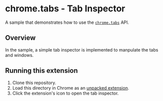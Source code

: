 # chrome.tabs - Tab Inspector

A sample that demonstrates how to use the [`chrome.tabs`](https://developer.chrome.com/docs/extensions/reference/tabs/) API.

## Overview

In the sample, a simple tab inspector is implemented to manpulate the tabs and windows.

## Running this extension

1. Clone this repository.
2. Load this directory in Chrome as an [unpacked extension](https://developer.chrome.com/docs/extensions/mv3/getstarted/development-basics/#load-unpacked).
3. Click the extension's icon to open the tab inspector.
